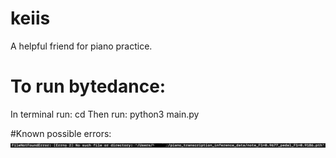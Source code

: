 # keiis
A helpful friend for piano practice.


# To run bytedance:
In terminal run:
cd <directory of the keiis file>
Then run:
python3 main.py

#Known possible errors:
![plot](./FileNotFoundError.jpeg)

